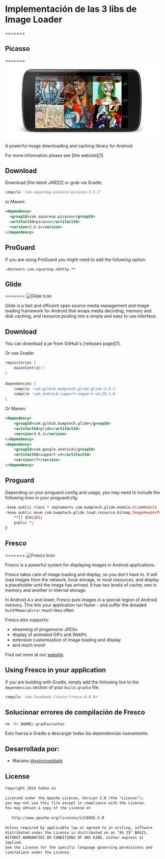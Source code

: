 # Implementación de las 3 libs de Image Loader
=======


## Picasso
=======
![Picasso Icon](https://github.com/square/picasso/blob/master/website/static/sample.png)

A powerful image downloading and caching library for Android

For more information please see [the website][1]

Download
--------

Download [the latest JAR][2] or grab via Gradle:
```groovy
compile 'com.squareup.picasso:picasso:2.5.2'
```
or Maven:
```xml
<dependency>
  <groupId>com.squareup.picasso</groupId>
  <artifactId>picasso</artifactId>
  <version>2.5.2</version>
</dependency>
```

ProGuard
--------

If you are using ProGuard you might need to add the following option:
```
-dontwarn com.squareup.okhttp.**
```


## Glide
=======
![Glide Icon](https://github.com/bumptech/glide/blob/master/static/glide_logo.png)

Glide is a fast and efficient open source media management and image loading framework for Android that wraps media
decoding, memory and disk caching, and resource pooling into a simple and easy to use interface.

Download
--------
You can download a jar from GitHub's [releases page][1].

Or use Gradle:

```gradle
repositories {
    mavenCentral()
}

dependencies {
    compile 'com.github.bumptech.glide:glide:3.6.1'
    compile 'com.android.support:support-v4:19.1.0'
}
```

Or Maven:

```xml
<dependency>
    <groupId>com.github.bumptech.glide</groupId>
    <artifactId>glide</artifactId>
    <version>3.6.1</version>
</dependency>
<dependency>
    <groupId>com.google.android</groupId>
    <artifactId>support-v4</artifactId>
    <version>r7</version>
</dependency>
```

Proguard
--------
Depending on your proguard config and usage, you may need to include the following lines in your proguard.cfg:

```pro
-keep public class * implements com.bumptech.glide.module.GlideModule
-keep public enum com.bumptech.glide.load.resource.bitmap.ImageHeaderParser$** {
    **[] $VALUES;
    public *;
}
```


## Fresco
=======
![Fresco Icon](http://frescolib.org/static/fresco-hero-logo.png)

Fresco is a powerful system for displaying images in Android applications.

Fresco takes care of image loading and display, so you don't have to. It will load images from the network, local storage, or local resources, and display a placeholder until the image has arrived. It has two levels of cache; one in memory and another in internal storage.

In Android 4.x and lower, Fresco puts images in a special region of Android memory. This lets your application run faster - and suffer the dreaded `OutOfMemoryError` much less often.

Fresco also supports:

* streaming of progressive JPEGs
* display of animated GIFs and WebPs
* extensive customization of image loading and display
* and much more!

Find out more at our [website](http://frescolib.org/index.html).

## Using Fresco in your application

If you are building with Gradle, simply add the following line to the `dependencies` section of your `build.gradle` file:

```groovy
compile 'com.facebook.fresco:fresco:0.8.0+'
```

## Solucionar errores de compilación de Fresco
```shel
rm -fr $HOME/.gradle/caches
```
Esto fuerza a Gradle a descargar todas las dependencias nuevamente.

## Desarrollada por:

- Mariano  [@xsincrueldadx](https://twitter.com/xsincrueldadx)


## License

    Copyright 2014 Subte.io

    Licensed under the Apache License, Version 2.0 (the "License");
    you may not use this file except in compliance with the License.
    You may obtain a copy of the License at

       http://www.apache.org/licenses/LICENSE-2.0

    Unless required by applicable law or agreed to in writing, software
    distributed under the License is distributed on an "AS IS" BASIS,
    WITHOUT WARRANTIES OR CONDITIONS OF ANY KIND, either express or implied.
    See the License for the specific language governing permissions and
    limitations under the License.